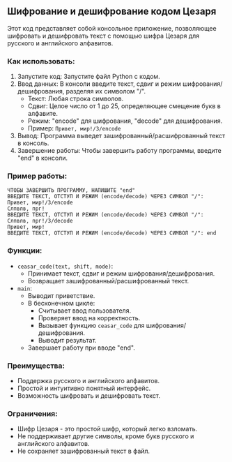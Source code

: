 ## Шифрование и дешифрование кодом Цезаря

Этот код представляет собой консольное приложение, позволяющее шифровать и дешифровать текст с помощью шифра Цезаря для русского и английского алфавитов.

### Как использовать:

1. Запустите код: Запустите файл Python с кодом.
2. Ввод данных: В консоли введите текст, сдвиг и режим шифрования/дешифрования, разделяя их символом "/".
    * Текст: Любая строка символов.
    * Сдвиг: Целое число от 1 до 25, определяющее смещение букв в алфавите.
    * Режим: "encode" для шифрования, "decode" для дешифрования.
    * Пример: `Привет, мир!/3/encode`
3. Вывод: Программа выведет зашифрованный/расшифрованный текст в консоль.
4. Завершение работы: Чтобы завершить работу программы, введите "end" в консоли.

### Пример работы:

```
ЧТОБЫ ЗАВЕРШИТЬ ПРОГРАММУ, НАПИШИТЕ "end"
ВВЕДИТЕ ТЕКСТ, ОТСТУП И РЕЖИМ (encode/decode) ЧЕРЕЗ СИМВОЛ "/": Привет, мир!/3/encode
Слпвлв, прг!
ВВЕДИТЕ ТЕКСТ, ОТСТУП И РЕЖИМ (encode/decode) ЧЕРЕЗ СИМВОЛ "/": Слпвлв, прг!/3/decode
Привет, мир!
ВВЕДИТЕ ТЕКСТ, ОТСТУП И РЕЖИМ (encode/decode) ЧЕРЕЗ СИМВОЛ "/": end
```


### Функции:

* `ceasar_code(text, shift, mode)`:
    * Принимает текст, сдвиг и режим шифрования/дешифрования.
    * Возвращает зашифрованный/расшифрованный текст.
* `main`: 
    * Выводит приветствие.
    * В бесконечном цикле:
        * Считывает ввод пользователя.
        * Проверяет ввод на корректность.
        * Вызывает функцию `ceasar_code` для шифрования/дешифрования.
        * Выводит результат.
    * Завершает работу при вводе "end".

### Преимущества:

* Поддержка русского и английского алфавитов.
* Простой и интуитивно понятный интерфейс.
* Возможность шифровать и дешифровать текст.

### Ограничения:

* Шифр Цезаря - это простой шифр, который легко взломать.
* Не поддерживает другие символы, кроме букв русского и английского алфавитов.
* Не сохраняет зашифрованный текст в файл.